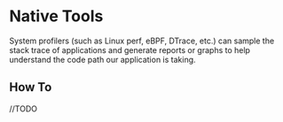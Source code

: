 # Native Tools

System profilers (such as Linux perf, eBPF, DTrace, etc.) can sample the stack
trace of applications and generate reports or graphs to help understand the code
path our application is taking.

## How To

//TODO
